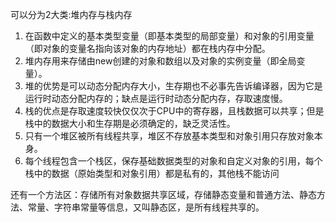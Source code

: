 可以分为2大类:堆内存与栈内存

1. 在函数中定义的基本类型变量（即基本类型的局部变量）和对象的引用变量（即对象的变量名指向该对象的内存地址）都在栈内存中分配。
2. 堆内存用来存储由new创建的对象和数组以及对象的实例变量（即全局变量）。
3. 堆的优势是可以动态分配内存大小，生存期也不必事先告诉编译器，因为它是运行时动态分配内存的；缺点是运行时动态分配内存，存取速度慢。
4. 栈的优点是存取速度较快仅仅次于CPU中的寄存器，且栈数据可以共享；但是栈中的数据大小和生存期是必须确定的，缺乏灵活性。
5. 只有一个堆区被所有线程共享，堆区不存放基本类型和对象引用只存放对象本身。
6. 每个线程包含一个栈区，保存基础数据类型的对象和自定义对象的引用，每个栈中的数据（原始类型和对象引用）都是私有的，其他栈不能访问

还有一个方法区：存储所有对象数据共享区域，存储静态变量和普通方法、静态方法、常量、字符串常量等信息，又叫静态区，是所有线程共享的。